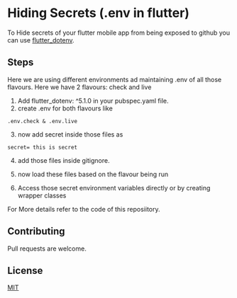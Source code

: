 # Hiding Secrets (.env in flutter)

To Hide secrets of your flutter mobile app from being exposed to github you can use 
[flutter_dotenv](https://pub.dev/packages/flutter_dotenv).

## Steps

Here we are using different environments ad maintaining .env of all those flavours.
Here we have 2 flavours: check and live

1. Add flutter_dotenv: ^5.1.0 in your pubspec.yaml file.
2. create .env for both flavours like 
```
.env.check & .env.live
```
3. now add secret inside those files as 
```
secret= this is secret
```
4. add those files inside gitignore.

5. now load these files based on the  flavour being run
6. Access those secret environment variables directly or by creating wrapper classes

For More details refer to the code of this reposiitory.

## Contributing

Pull requests are welcome. 

## License

[MIT](https://choosealicense.com/licenses/mit/)